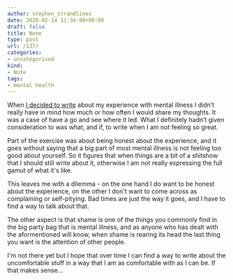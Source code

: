 ```yaml
---
author: stephen_strandlines
date: 2020-02-14 11:34:00+00:00
draft: false
title: None
type: post
url: /137/
categories:
- uncategorised
kind:
- Note
tags:
- mental health
---
```


When [I decided to write](https://www.strandlines.blog/2019/11/13/blogging-about-mental.html) about my experience with mental illness I didn’t really have in mind how much or how often I would share my thoughts. It was a case of have a go and see where it led. What I definitely hadn’t given consideration to was what, and if, to write when I am not feeling so great.

Part of the exercise was about being honest about the experience, and it goes without saying that a big part of most mental illness is not feeling too good about yourself. So it figures that when things are a bit of a shitshow that I should still write about it, otherwise I am not really expressing the full gamut of what it's like.

This leaves me with a dilemma - on the one hand I do want to be honest about the experience, on the other I don't want to come across as complaining or self-pitying. Bad times are just the way it goes, and I have to find a way to talk about that.

The other aspect is that shame is one of the things you commonly find in the big party bag that is mental illness, and as anyone who has dealt with the aformentioned will know, when shame is rearing its head the last thing you want is the attention of other people.

I'm not there yet but I hope that over time I can find a way to write about the uncomfortable stuff in a way that I am as comfortable with as I can be. If that makes sense...
